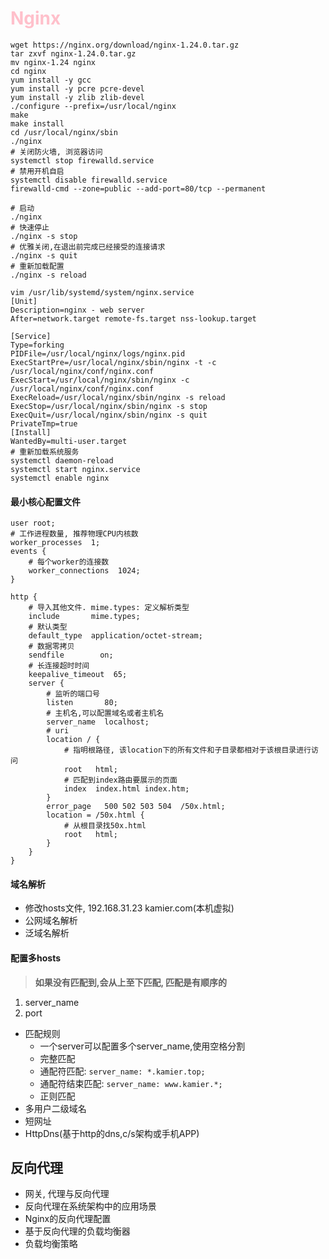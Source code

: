# <span style="color: pink;">Nginx</span>

```shell
wget https://nginx.org/download/nginx-1.24.0.tar.gz
tar zxvf nginx-1.24.0.tar.gz
mv nginx-1.24 nginx
cd nginx
yum install -y gcc
yum install -y pcre pcre-devel
yum install -y zlib zlib-devel
./configure --prefix=/usr/local/nginx
make
make install
cd /usr/local/nginx/sbin
./nginx
# 关闭防火墙, 浏览器访问
systemctl stop firewalld.service
# 禁用开机自启
systemctl disable firewalld.service
firewalld-cmd --zone=public --add-port=80/tcp --permanent
```
```shell
# 启动
./nginx
# 快速停止
./nginx -s stop
# 优雅关闭,在退出前完成已经接受的连接请求
./nginx -s quit
# 重新加载配置
./nginx -s reload
```

```shell
vim /usr/lib/systemd/system/nginx.service
[Unit]
Description=nginx - web server
After=network.target remote-fs.target nss-lookup.target

[Service]
Type=forking
PIDFile=/usr/local/nginx/logs/nginx.pid
ExecStartPre=/usr/local/nginx/sbin/nginx -t -c /usr/local/nginx/conf/nginx.conf
ExecStart=/usr/local/nginx/sbin/nginx -c /usr/local/nginx/conf/nginx.conf
ExecReload=/usr/local/nginx/sbin/nginx -s reload
ExecStop=/usr/local/nginx/sbin/nginx -s stop
ExecQuit=/usr/local/nginx/sbin/nginx -s quit
PrivateTmp=true
[Install]
WantedBy=multi-user.target
# 重新加载系统服务
systemctl daemon-reload
systemctl start nginx.service
systemctl enable nginx
```
#### 最小核心配置文件
```shell
user root;
# 工作进程数量, 推荐物理CPU内核数
worker_processes  1;
events {
	# 每个worker的连接数
    worker_connections  1024;
}

http {
	# 导入其他文件. mime.types: 定义解析类型
    include       mime.types;
    # 默认类型
    default_type  application/octet-stream;
    # 数据零拷贝
    sendfile        on;
    # 长连接超时时间
    keepalive_timeout  65;
    server {
      	# 监听的端口号
        listen       80;
        # 主机名,可以配置域名或者主机名
        server_name  localhost;
        # uri
        location / {
          	# 指明根路径, 该location下的所有文件和子目录都相对于该根目录进行访问
            root   html;
            # 匹配到index路由要展示的页面
            index  index.html index.htm;
        }
        error_page   500 502 503 504  /50x.html;
        location = /50x.html {
          	# 从根目录找50x.html
            root   html;
        }
    }
}
```
#### 域名解析
- 修改hosts文件, 192.168.31.23 kamier.com(本机虚拟)
- 公网域名解析
- 泛域名解析
#### 配置多hosts
> **如果没有匹配到,会从上至下匹配, 匹配是有顺序的**
1. server_name
2. port
- 匹配规则
  - 一个server可以配置多个server_name,使用空格分割
  - 完整匹配
  - 通配符匹配: `server_name: *.kamier.top;`
  - 通配符结束匹配: `server_name: www.kamier.*;`
  - 正则匹配
- 多用户二级域名
- 短网址
- HttpDns(基于http的dns,c/s架构或手机APP)

## 反向代理
- 网关, 代理与反向代理
- 反向代理在系统架构中的应用场景
- Nginx的反向代理配置
- 基于反向代理的负载均衡器
- 负载均衡策略